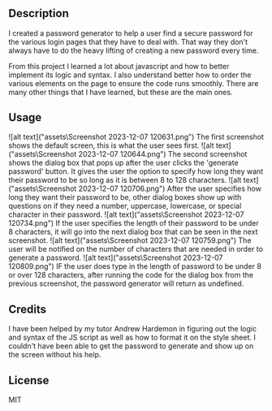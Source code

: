 # <Bootcamp-Project-Two>

## Description

I created a password generator to help a user find a secure password for the various login pages that they have to deal with. That way they don't always have to do the heavy lifting of creating a new password every time. 

From this project I learned a lot about javascript and how to better implement its logic and syntax. I also understand better how to order the various elements on the page to ensure the code runs smoothly. There are many other things that I have learned, but these are the main ones. 


## Usage

![alt text]("assets\Screenshot 2023-12-07 120631.png")
The first screenshot shows the default screen, this is what the user sees first. 
![alt text]("assets\Screenshot 2023-12-07 120644.png")
The second screenshot shows the dialog box that pops up after the user clicks the 'generate password' button. It gives the user the option to specify how long they want their password to be so long as it is between 8 to 128 characters. 
![alt text]("assets\Screenshot 2023-12-07 120706.png")
After the user specifies how long they want their password to be, other dialog boxes show up with questions on if they need a number, uppercase, lowercase, or special character in their password. 
![alt text]("assets\Screenshot 2023-12-07 120734.png")
If the user specifies the length of their password to be under 8 characters, it will go into the next dialog box that can be seen in the next screenshot. 
![alt text]("assets\Screenshot 2023-12-07 120759.png")
The user will be notified on the number of characters that are needed in order to generate a password. 
![alt text]("assets\Screenshot 2023-12-07 120809.png")
IF the user does type in the length of password to be under 8 or over 128 characters, after running the code for the dialog box from the previous screenshot, the password generator will return as undefined. 


## Credits

I have been helped by my tutor Andrew Hardemon in figuring out the logic and syntax of the JS script as well as how to format it on the style sheet. I couldn't have been able to get the password to generate and show up on the screen without his help. 

## License
MIT